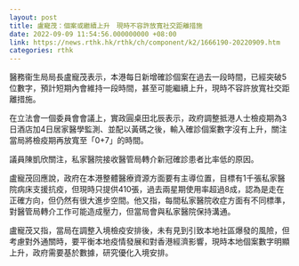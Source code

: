 ```yaml
---
layout: post
title: 盧寵茂：個案或繼續上升　現時不容許放寬社交距離措施
date: 2022-09-09 11:54:56.000000000 +08:00
link: https://news.rthk.hk/rthk/ch/component/k2/1666190-20220909.htm
categories: rthk
---
```


醫務衞生局局長盧寵茂表示，本港每日新增確診個案在過去一段時間，已經突破5位數字，預計短期內會維持一段時間，甚至可能繼續上升，現時不容許放寬社交距離措施。

在立法會一個委員會會議上，實政圓桌田北辰表示，政府調整抵港人士檢疫期為3日酒店加4日居家醫學監測、並配以黃碼之後，輸入確診個案數字沒有上升，關注當局將檢疫期再放寬至「0+7」的時間。

議員陳凱欣關注，私家醫院接收醫管局轉介新冠確診患者比率低的原因。

盧寵茂回應說，政府在本港整體醫療資源方面要有主導位置，目標有1千張私家醫院病床支援抗疫，但現時只提供410張，過去兩星期使用率超過8成，認為是走在正確方向，但仍然有很大進步空間。他又指，每間私家醫院收症方面有不同標準，對醫管局轉介工作可能造成壓力，但當局會與私家醫院保持溝通。

盧寵茂又指，當局在調整入境檢疫安排後，未有見到引致本地社區爆發的風險，但考慮對外通關時，要平衡本地疫情發展和對香港經濟影響，現時本地個案數字明顯上升，政府需要基於數據，研究優化入境安排。
